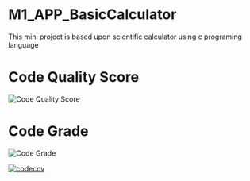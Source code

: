 # M1_APP_BasicCalculator

This mini project is based upon scientific calculator using c programing language



# Code Quality Score
![Code Quality Score](https://api.codiga.io/project/29852/score/svg)

# Code Grade
![Code Grade](https://api.codiga.io/project/29852/status/svg)

[![codecov](https://codecov.io/gh/adesh0146/M1_APP_BasicCalculator/branch/main/graph/badge.svg?token=LC0TVWLBSH)](https://codecov.io/gh/adesh0146/M1_APP_BasicCalculator)
